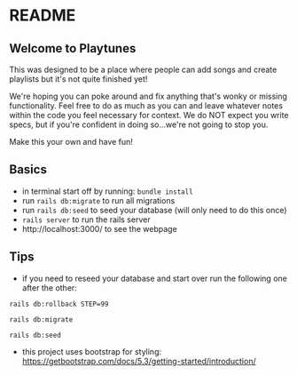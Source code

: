 # README

## Welcome to Playtunes

This was designed to be a place where people can add songs and create playlists but it's not quite finished yet!

We're hoping you can poke around and fix anything that's wonky or missing functionality. Feel free to do as much as you can and leave whatever notes within the code you feel necessary for context. We do NOT expect you write specs, but if you're confident in doing so...we're not going to stop you.

Make this your own and have fun!

## Basics
- in terminal start off by running: `bundle install`
- run `rails db:migrate` to run all migrations
- run `rails db:seed` to seed your database (will only need to do this once)
- `rails server` to run the rails server
- http://localhost:3000/ to see the webpage


## Tips
- if you need to reseed your database and start over run the following one after the other:
```
rails db:rollback STEP=99

rails db:migrate

rails db:seed
```
- this project uses bootstrap for styling: https://getbootstrap.com/docs/5.3/getting-started/introduction/

